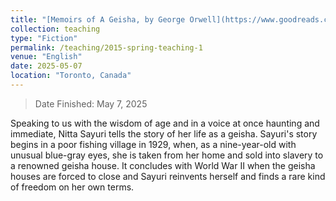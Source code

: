 ```yaml
---
title: "[Memoirs of A Geisha, by George Orwell](https://www.goodreads.com/book/show/9820237-memoirs-of-a-geisha) <br/><img src='/images/202505-AnimalFarm.jpg' width='200' height='300'>"
collection: teaching
type: "Fiction"
permalink: /teaching/2015-spring-teaching-1
venue: "English"
date: 2025-05-07
location: "Toronto, Canada"
---
```

> Date Finished: May 7, 2025

Speaking to us with the wisdom of age and in a voice at once haunting and immediate, Nitta Sayuri tells the story of her life as a geisha. Sayuri's story begins in a poor fishing village in 1929, when, as a nine-year-old with unusual blue-gray eyes, she is taken from her home and sold into slavery to a renowned geisha house. It concludes with World War II when the geisha houses are forced to close and Sayuri reinvents herself and finds a rare kind of freedom on her own terms.

